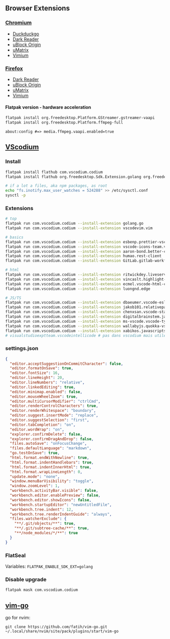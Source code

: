 ## Browser Extensions

### [Chromium](https://www.chromium.org/developers/how-tos/get-the-code)

- [Duckduckgo](https://duckduckgo.com/)
- [Dark Reader](https://chrome.google.com/webstore/detail/dark-reader/eimadpbcbfnmbkopoojfekhnkhdbieeh)
- [uBlock Origin](https://chrome.google.com/webstore/detail/ublock-origin/cjpalhdlnbpafiamejdnhcphjbkeiagm?hl=fr)
- [uMatrix](https://chrome.google.com/webstore/detail/umatrix/ogfcmafjalglgifnmanfmnieipoejdcf?hl=fr)
- [Vimium](https://chrome.google.com/webstore/detail/vimium/dbepggeogbaibhgnhhndojpepiihcmeb?hl=en-US)

### [Firefox](https://www.mozilla.org/fr/firefox/all/)

- [Dark Reader](https://addons.mozilla.org/fr/firefox/addon/darkreader/)
- [uBlock Origin](https://addons.mozilla.org/fr/firefox/addon/ublock-origin)
- [uMatrix](https://addons.mozilla.org/en-US/firefox/addon/umatrix/)
- [Vimium](https://addons.mozilla.org/en-US/firefox/addon/vimium-ff/?src=search)

#### Flatpak version - hardware acceleration

```bash
flatpak install org.freedesktop.Platform.GStreamer.gstreamer-vaapi
flatpak install org.freedesktop.Platform.ffmpeg-full
```

`about:config #=> media.ffmpeg.vaapi.enabled=true`

## [VScodium ](https://github.com/VSCodium/vscodium)

### Install

```bash
flatpak install flathub com.vscodium.codium
flatpak install flathub org.freedesktop.Sdk.Extension.golang org.freedesktop.Sdk.Extension.node14

# if a lot a files, aka npm packages, as root
echo "fs.inotify.max_user_watches = 524288" >> /etc/sysctl.conf
sysctl -p
```

### Extensions

```bash
# top
flatpak run com.vscodium.codium --install-extension golang.go
flatpak run com.vscodium.codium --install-extension vscodevim.vim

# basics
flatpak run com.vscodium.codium --install-extension esbenp.prettier-vscode
flatpak run com.vscodium.codium --install-extension vscode-icons-team.vscode-icons
flatpak run com.vscodium.codium --install-extension aaron-bond.better-comments
flatpak run com.vscodium.codium --install-extension humao.rest-client
flatpak run com.vscodium.codium --install-extension GitLab.gitlab-workflow

# html
flatpak run com.vscodium.codium --install-extension ritwickdey.liveserver
flatpak run com.vscodium.codium --install-extension vincaslt.highlight-matching-tag
flatpak run com.vscodium.codium --install-extension ecmel.vscode-html-css
flatpak run com.vscodium.codium --install-extension luongnd.edge

# JS/TS
flatpak run com.vscodium.codium --install-extension dbaeumer.vscode-eslint
flatpak run com.vscodium.codium --install-extension jakob101.relativepath
flatpak run com.vscodium.codium --install-extension chenxsan.vscode-standardjs
flatpak run com.vscodium.codium --install-extension digitalbrainstem.javascript-ejs-support
flatpak run com.vscodium.codium --install-extension ms-vscode.vscode-typescript-tslint-plugin
flatpak run com.vscodium.codium --install-extension wallabyjs.quokka-vscode
flatpak run com.vscodium.codium --install-extension xabikos.javascriptsnippets
# visualstudioexptteam.vscodeintellicode # pas dans vscodium mais utile seulement pour py, JS et TS
```

### settings.json

```json
{
  "editor.acceptSuggestionOnCommitCharacter": false,
  "editor.formatOnSave": true,
  "editor.fontSize": 16,
  "editor.lineHeight": 20,
  "editor.lineNumbers": "relative",
  "editor.linkedEditing": true,
  "editor.minimap.enabled": false,
  "editor.mouseWheelZoom": true,
  "editor.multiCursorModifier": "ctrlCmd",
  "editor.renderControlCharacters": true,
  "editor.renderWhitespace": "boundary",
  "editor.suggest.insertMode": "replace",
  "editor.suggestSelection": "first",
  "editor.tabCompletion": "on",
  "editor.wordWrap": "on",
  "explorer.confirmDelete": false,
  "explorer.confirmDragAndDrop": false,
  "files.autoSave": "onFocusChange",
  "files.defaultLanguage": "markdown",
  "go.testOnSave": true,
  "html.format.endWithNewline": true,
  "html.format.indentHandlebars": true,
  "html.format.indentInnerHtml": true,
  "html.format.wrapLineLength": 0,
  "update.mode": "none",
  "window.menuBarVisibility": "toggle",
  "window.zoomLevel": 1,
  "workbench.activityBar.visible": false,
  "workbench.editor.enablePreview": false,
  "workbench.editor.showIcons": false,
  "workbench.startupEditor": "newUntitledFile",
  "workbench.tree.indent": 12,
  "workbench.tree.renderIndentGuide": "always",
  "files.watcherExclude": {
    "**/.git/objects/**": true,
    "**/.git/subtree-cache/**": true,
    "**/node_modules/*/**": true
  }
}
```

### FlatSeal

Variables: `FLATPAK_ENABLE_SDK_EXT=golang`

### Disable upgrade

```
flatpak mask com.vscodium.codium
```

## [vim-go](https://github.com/fatih/vim-go)

go for nvim:
```
git clone https://github.com/fatih/vim-go.git ~/.local/share/nvim/site/pack/plugins/start/vim-go
```

